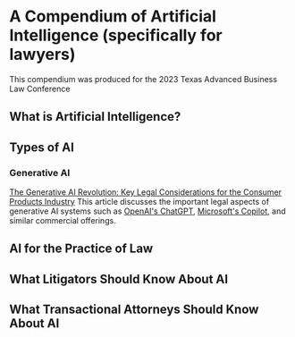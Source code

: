 # A Compendium of Artificial Intelligence (specifically for lawyers)
This compendium was produced for the 2023 Texas Advanced Business Law Conference 
## What is Artificial Intelligence?
## Types of AI
### Generative AI 

[The Generative AI Revolution: Key Legal Considerations for the Consumer Products Industry](https://www.natlawreview.com/article/generative-ai-revolution-key-legal-considerations-consumer-products-industry)  This article discusses the important legal aspects of generative AI systems such as [OpenAI's ChatGPT](https://openai.com/blog/chatgpt), [Microsoft's Copilot](https://adoption.microsoft.com/en-us/copilot/), and similar commercial offerings.

## AI for the Practice of Law
## What Litigators Should Know About AI
## What Transactional Attorneys Should Know About AI
